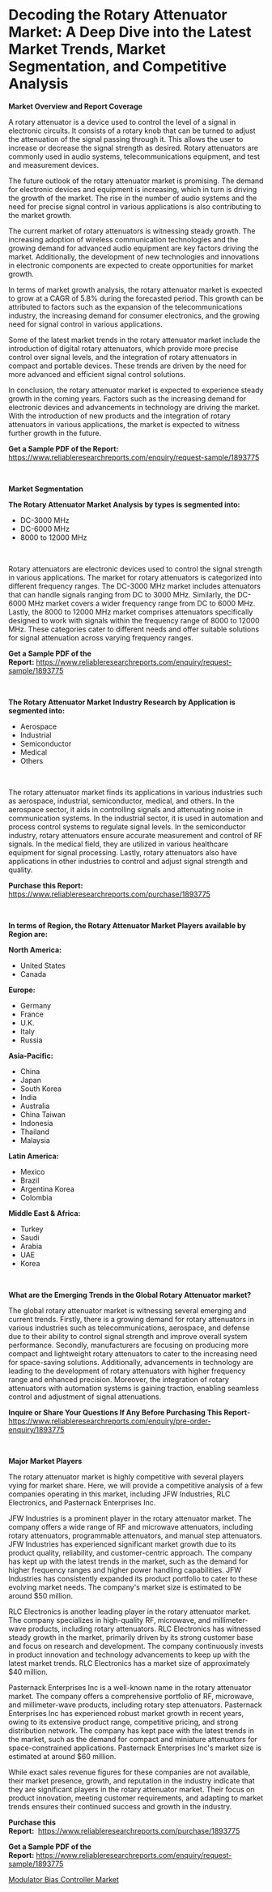 <p><h1>Decoding the Rotary Attenuator Market: A Deep Dive into the Latest Market Trends, Market Segmentation, and Competitive Analysis</h1></p><p><strong>Market Overview and Report Coverage</strong></p>
<p><p>A rotary attenuator is a device used to control the level of a signal in electronic circuits. It consists of a rotary knob that can be turned to adjust the attenuation of the signal passing through it. This allows the user to increase or decrease the signal strength as desired. Rotary attenuators are commonly used in audio systems, telecommunications equipment, and test and measurement devices.</p><p>The future outlook of the rotary attenuator market is promising. The demand for electronic devices and equipment is increasing, which in turn is driving the growth of the market. The rise in the number of audio systems and the need for precise signal control in various applications is also contributing to the market growth.</p><p>The current market of rotary attenuators is witnessing steady growth. The increasing adoption of wireless communication technologies and the growing demand for advanced audio equipment are key factors driving the market. Additionally, the development of new technologies and innovations in electronic components are expected to create opportunities for market growth.</p><p>In terms of market growth analysis, the rotary attenuator market is expected to grow at a CAGR of 5.8% during the forecasted period. This growth can be attributed to factors such as the expansion of the telecommunications industry, the increasing demand for consumer electronics, and the growing need for signal control in various applications.</p><p>Some of the latest market trends in the rotary attenuator market include the introduction of digital rotary attenuators, which provide more precise control over signal levels, and the integration of rotary attenuators in compact and portable devices. These trends are driven by the need for more advanced and efficient signal control solutions.</p><p>In conclusion, the rotary attenuator market is expected to experience steady growth in the coming years. Factors such as the increasing demand for electronic devices and advancements in technology are driving the market. With the introduction of new products and the integration of rotary attenuators in various applications, the market is expected to witness further growth in the future.</p></p>
<p><strong>Get a Sample PDF of the Report:</strong> <a href="https://www.reliableresearchreports.com/enquiry/request-sample/1893775">https://www.reliableresearchreports.com/enquiry/request-sample/1893775</a></p>
<p>&nbsp;</p>
<p><strong>Market Segmentation</strong></p>
<p><strong>The Rotary Attenuator Market Analysis by types is segmented into:</strong></p>
<p><ul><li>DC-3000 MHz</li><li>DC-6000 MHz</li><li>8000 to 12000 MHz</li></ul></p>
<p>&nbsp;</p>
<p><p>Rotary attenuators are electronic devices used to control the signal strength in various applications. The market for rotary attenuators is categorized into different frequency ranges. The DC-3000 MHz market includes attenuators that can handle signals ranging from DC to 3000 MHz. Similarly, the DC-6000 MHz market covers a wider frequency range from DC to 6000 MHz. Lastly, the 8000 to 12000 MHz market comprises attenuators specifically designed to work with signals within the frequency range of 8000 to 12000 MHz. These categories cater to different needs and offer suitable solutions for signal attenuation across varying frequency ranges.</p></p>
<p><strong>Get a Sample PDF of the Report:</strong>&nbsp;<a href="https://www.reliableresearchreports.com/enquiry/request-sample/1893775">https://www.reliableresearchreports.com/enquiry/request-sample/1893775</a></p>
<p>&nbsp;</p>
<p><strong>The Rotary Attenuator Market Industry Research by Application is segmented into:</strong></p>
<p><ul><li>Aerospace</li><li>Industrial</li><li>Semiconductor</li><li>Medical</li><li>Others</li></ul></p>
<p>&nbsp;</p>
<p><p>The rotary attenuator market finds its applications in various industries such as aerospace, industrial, semiconductor, medical, and others. In the aerospace sector, it aids in controlling signals and attenuating noise in communication systems. In the industrial sector, it is used in automation and process control systems to regulate signal levels. In the semiconductor industry, rotary attenuators ensure accurate measurement and control of RF signals. In the medical field, they are utilized in various healthcare equipment for signal processing. Lastly, rotary attenuators also have applications in other industries to control and adjust signal strength and quality.</p></p>
<p><strong>Purchase this Report:</strong>&nbsp; <a href="https://www.reliableresearchreports.com/purchase/1893775">https://www.reliableresearchreports.com/purchase/1893775</a></p>
<p>&nbsp;</p>
<p><strong>In terms of Region, the Rotary Attenuator Market Players available by Region are:</strong></p>
<p>
    <p> <strong> North America: </strong>
        <ul>
            <li>United States</li>
            <li>Canada</li>
        </ul>
        </p> 
    <p> <strong> Europe: </strong>
        <ul>
            <li>Germany</li>
            <li>France</li>
            <li>U.K.</li>
            <li>Italy</li>
            <li>Russia</li>
        </ul>
        </p> 
    <p> <strong> Asia-Pacific: </strong>
        <ul>
            <li>China</li>
            <li>Japan</li>
            <li>South Korea</li>
            <li>India</li>
            <li>Australia</li>
            <li>China Taiwan</li>
            <li>Indonesia</li>
            <li>Thailand</li>
            <li>Malaysia</li>
        </ul>
        </p> 
    <p> <strong> Latin America: </strong>
        <ul>
            <li>Mexico</li>
            <li>Brazil</li>
            <li>Argentina Korea</li>
            <li>Colombia</li>
        </ul>
        </p> 
    <p> <strong> Middle East & Africa: </strong>
        <ul>
            <li>Turkey</li>
            <li>Saudi</li>
            <li>Arabia</li>
            <li>UAE</li>
            <li>Korea</li>
        </ul>
    </p>
    </p>
<p>&nbsp;</p>
<p><strong>What are the Emerging Trends in the Global Rotary Attenuator market?</strong></p>
<p><p>The global rotary attenuator market is witnessing several emerging and current trends. Firstly, there is a growing demand for rotary attenuators in various industries such as telecommunications, aerospace, and defense due to their ability to control signal strength and improve overall system performance. Secondly, manufacturers are focusing on producing more compact and lightweight rotary attenuators to cater to the increasing need for space-saving solutions. Additionally, advancements in technology are leading to the development of rotary attenuators with higher frequency range and enhanced precision. Moreover, the integration of rotary attenuators with automation systems is gaining traction, enabling seamless control and adjustment of signal attenuations.</p></p>
<p><strong>Inquire or Share Your Questions If Any Before Purchasing This Report</strong>- <a href="https://www.reliableresearchreports.com/enquiry/pre-order-enquiry/1893775">https://www.reliableresearchreports.com/enquiry/pre-order-enquiry/1893775</a></p>
<p>&nbsp;</p>
<p><strong>Major Market Players</strong></p>
<p><p>The rotary attenuator market is highly competitive with several players vying for market share. Here, we will provide a competitive analysis of a few companies operating in this market, including JFW Industries, RLC Electronics, and Pasternack Enterprises Inc.</p><p>JFW Industries is a prominent player in the rotary attenuator market. The company offers a wide range of RF and microwave attenuators, including rotary attenuators, programmable attenuators, and manual step attenuators. JFW Industries has experienced significant market growth due to its product quality, reliability, and customer-centric approach. The company has kept up with the latest trends in the market, such as the demand for higher frequency ranges and higher power handling capabilities. JFW Industries has consistently expanded its product portfolio to cater to these evolving market needs. The company's market size is estimated to be around $50 million.</p><p>RLC Electronics is another leading player in the rotary attenuator market. The company specializes in high-quality RF, microwave, and millimeter-wave products, including rotary attenuators. RLC Electronics has witnessed steady growth in the market, primarily driven by its strong customer base and focus on research and development. The company continuously invests in product innovation and technology advancements to keep up with the latest market trends. RLC Electronics has a market size of approximately $40 million.</p><p>Pasternack Enterprises Inc is a well-known name in the rotary attenuator market. The company offers a comprehensive portfolio of RF, microwave, and millimeter-wave products, including rotary step attenuators. Pasternack Enterprises Inc has experienced robust market growth in recent years, owing to its extensive product range, competitive pricing, and strong distribution network. The company has kept pace with the latest trends in the market, such as the demand for compact and miniature attenuators for space-constrained applications. Pasternack Enterprises Inc's market size is estimated at around $60 million.</p><p>While exact sales revenue figures for these companies are not available, their market presence, growth, and reputation in the industry indicate that they are significant players in the rotary attenuator market. Their focus on product innovation, meeting customer requirements, and adapting to market trends ensures their continued success and growth in the industry.</p></p>
<p><strong>Purchase this Report:</strong>&nbsp;&nbsp;<a href="https://www.reliableresearchreports.com/purchase/1893775">https://www.reliableresearchreports.com/purchase/1893775</a></p>
<p></p>
<p><strong>Get a Sample PDF of the Report:</strong>&nbsp;<a href="https://www.reliableresearchreports.com/enquiry/request-sample/1893775">https://www.reliableresearchreports.com/enquiry/request-sample/1893775</a></p>
<p><p><a href="https://github.com/WillieWoodard/Market-Research-Report-List-2/blob/main/modulator-bias-controller-market.md">Modulator Bias Controller Market</a></p></p>